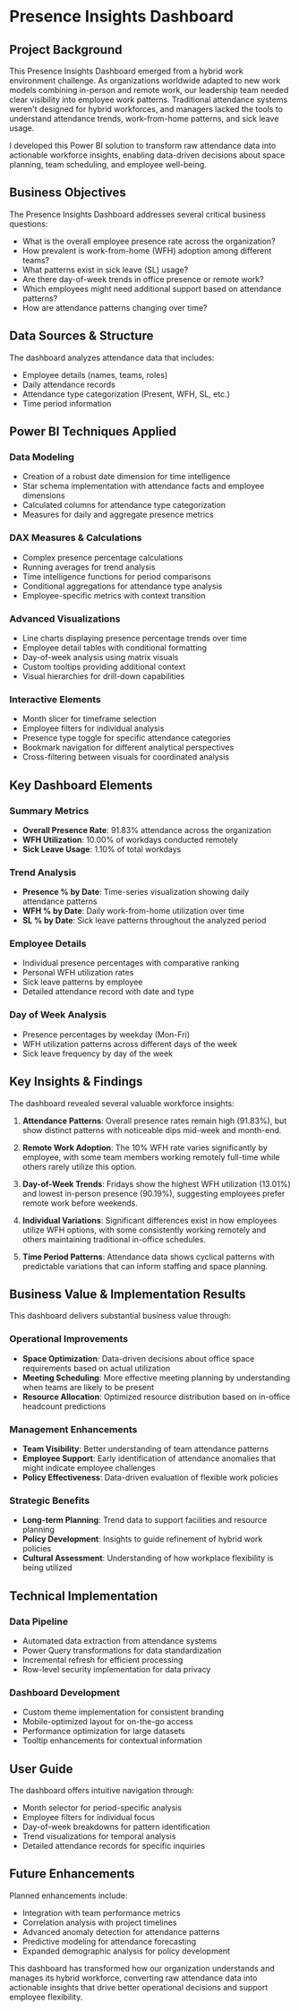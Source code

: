 # Presence Insights Dashboard

## Project Background

This Presence Insights Dashboard emerged from a hybrid work environment challenge. As organizations worldwide adapted to new work models combining in-person and remote work, our leadership team needed clear visibility into employee work patterns. Traditional attendance systems weren't designed for hybrid workforces, and managers lacked the tools to understand attendance trends, work-from-home patterns, and sick leave usage.

I developed this Power BI solution to transform raw attendance data into actionable workforce insights, enabling data-driven decisions about space planning, team scheduling, and employee well-being.

## Business Objectives

The Presence Insights Dashboard addresses several critical business questions:

- What is the overall employee presence rate across the organization?
- How prevalent is work-from-home (WFH) adoption among different teams?
- What patterns exist in sick leave (SL) usage?
- Are there day-of-week trends in office presence or remote work?
- Which employees might need additional support based on attendance patterns?
- How are attendance patterns changing over time?

## Data Sources & Structure

The dashboard analyzes attendance data that includes:
- Employee details (names, teams, roles)
- Daily attendance records
- Attendance type categorization (Present, WFH, SL, etc.)
- Time period information

## Power BI Techniques Applied

### Data Modeling
- Creation of a robust date dimension for time intelligence
- Star schema implementation with attendance facts and employee dimensions
- Calculated columns for attendance type categorization
- Measures for daily and aggregate presence metrics

### DAX Measures & Calculations
- Complex presence percentage calculations
- Running averages for trend analysis
- Time intelligence functions for period comparisons
- Conditional aggregations for attendance type analysis
- Employee-specific metrics with context transition

### Advanced Visualizations
- Line charts displaying presence percentage trends over time
- Employee detail tables with conditional formatting
- Day-of-week analysis using matrix visuals
- Custom tooltips providing additional context
- Visual hierarchies for drill-down capabilities

### Interactive Elements
- Month slicer for timeframe selection
- Employee filters for individual analysis
- Presence type toggle for specific attendance categories
- Bookmark navigation for different analytical perspectives
- Cross-filtering between visuals for coordinated analysis

## Key Dashboard Elements

### Summary Metrics
- **Overall Presence Rate**: 91.83% attendance across the organization
- **WFH Utilization**: 10.00% of workdays conducted remotely
- **Sick Leave Usage**: 1.10% of total workdays

### Trend Analysis
- **Presence % by Date**: Time-series visualization showing daily attendance patterns
- **WFH % by Date**: Daily work-from-home utilization over time
- **SL % by Date**: Sick leave patterns throughout the analyzed period

### Employee Details
- Individual presence percentages with comparative ranking
- Personal WFH utilization rates
- Sick leave patterns by employee
- Detailed attendance record with date and type

### Day of Week Analysis
- Presence percentages by weekday (Mon-Fri)
- WFH utilization patterns across different days of the week
- Sick leave frequency by day of the week

## Key Insights & Findings

The dashboard revealed several valuable workforce insights:

1. **Attendance Patterns**: Overall presence rates remain high (91.83%), but show distinct patterns with noticeable dips mid-week and month-end.

2. **Remote Work Adoption**: The 10% WFH rate varies significantly by employee, with some team members working remotely full-time while others rarely utilize this option.

3. **Day-of-Week Trends**: Fridays show the highest WFH utilization (13.01%) and lowest in-person presence (90.19%), suggesting employees prefer remote work before weekends.

4. **Individual Variations**: Significant differences exist in how employees utilize WFH options, with some consistently working remotely and others maintaining traditional in-office schedules.

5. **Time Period Patterns**: Attendance data shows cyclical patterns with predictable variations that can inform staffing and space planning.

## Business Value & Implementation Results

This dashboard delivers substantial business value through:

### Operational Improvements
- **Space Optimization**: Data-driven decisions about office space requirements based on actual utilization
- **Meeting Scheduling**: More effective meeting planning by understanding when teams are likely to be present
- **Resource Allocation**: Optimized resource distribution based on in-office headcount predictions

### Management Enhancements
- **Team Visibility**: Better understanding of team attendance patterns
- **Employee Support**: Early identification of attendance anomalies that might indicate employee challenges
- **Policy Effectiveness**: Data-driven evaluation of flexible work policies

### Strategic Benefits
- **Long-term Planning**: Trend data to support facilities and resource planning
- **Policy Development**: Insights to guide refinement of hybrid work policies
- **Cultural Assessment**: Understanding of how workplace flexibility is being utilized

## Technical Implementation

### Data Pipeline
- Automated data extraction from attendance systems
- Power Query transformations for data standardization
- Incremental refresh for efficient processing
- Row-level security implementation for data privacy

### Dashboard Development
- Custom theme implementation for consistent branding
- Mobile-optimized layout for on-the-go access
- Performance optimization for large datasets
- Tooltip enhancements for contextual information

## User Guide

The dashboard offers intuitive navigation through:
- Month selector for period-specific analysis
- Employee filters for individual focus
- Day-of-week breakdowns for pattern identification
- Trend visualizations for temporal analysis
- Detailed attendance records for specific inquiries

## Future Enhancements

Planned enhancements include:
- Integration with team performance metrics
- Correlation analysis with project timelines
- Advanced anomaly detection for attendance patterns
- Predictive modeling for attendance forecasting
- Expanded demographic analysis for policy development

This dashboard has transformed how our organization understands and manages its hybrid workforce, converting raw attendance data into actionable insights that drive better operational decisions and support employee flexibility.